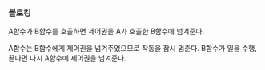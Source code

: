 ### 블로킹

A함수가 B함수를 호출하면 제어권을 A가 호출한 B함수에 넘겨준다.

A함수는 B함수에게 제어권을 넘겨주었으므로 작동을 잠시 멈춘다. B함수가 일을 수행, 끝나면 다시 A함수에 제어권을 넘겨준다.

